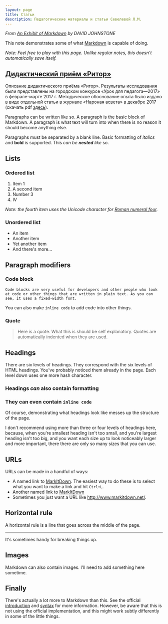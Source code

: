 ```yaml
---
layout: page
title: Статьи
description: Педагогические материалы и статьи Севелевой Л.М.
---
```


_From [An Exhibit of Markdown](http://www.markitdown.net/markdown) by DAVID JOHNSTONE_

This note demonstrates some of what [Markdown][1] is capable of doing.

*Note: Feel free to play with this page. Unlike regular notes, this doesn't automatically save itself.*

## [Дидактический приём «Ритор»](rhetor)

Описание дидактического приёма «Ритор». Результаты исследования были представлены на городском кон­курсе «Урок для педагога—2017» в феврале­-марте 2017 г. 
Методическое обоснование опыта было издано в виде отдельной статьи в журнале «Нароная асвета» в декабре 2017 (скачать pdf [здесь](http://seveleva.com/assets/Seveleva_Rhetor.pdf)).

Paragraphs can be written like so. A paragraph is the basic block of Markdown. A paragraph is what text will turn into when there is no reason it should become anything else.

Paragraphs must be separated by a blank line. Basic formatting of *italics* and **bold** is supported. This *can be **nested** like* so.

## Lists

### Ordered list

1. Item 1
2. A second item
3. Number 3
4. Ⅳ

*Note: the fourth item uses the Unicode character for [Roman numeral four][2].*

### Unordered list

* An item
* Another item
* Yet another item
* And there's more...

## Paragraph modifiers

### Code block

    Code blocks are very useful for developers and other people who look at code or other things that are written in plain text. As you can see, it uses a fixed-width font.

You can also make `inline code` to add code into other things.

### Quote

> Here is a quote. What this is should be self explanatory. Quotes are automatically indented when they are used.

## Headings

There are six levels of headings. They correspond with the six levels of HTML headings. You've probably noticed them already in the page. Each level down uses one more hash character.

### Headings *can* also contain **formatting**

### They can even contain `inline code`

Of course, demonstrating what headings look like messes up the structure of the page.

I don't recommend using more than three or four levels of headings here, because, when you're smallest heading isn't too small, and you're largest heading isn't too big, and you want each size up to look noticeably larger and more important, there there are only so many sizes that you can use.

## URLs

URLs can be made in a handful of ways:

* A named link to [MarkItDown][3]. The easiest way to do these is to select what you want to make a link and hit `Ctrl+L`.
* Another named link to [MarkItDown](http://www.markitdown.net/)
* Sometimes you just want a URL like <http://www.markitdown.net/>.

## Horizontal rule

A horizontal rule is a line that goes across the middle of the page.

---

It's sometimes handy for breaking things up.

## Images

Markdown can also contain images. I'll need to add something here sometime.

## Finally

There's actually a lot more to Markdown than this. See the official [introduction][4] and [syntax][5] for more information. However, be aware that this is not using the official implementation, and this might work subtly differently in some of the little things.

  [1]: http://daringfireball.net/projects/markdown/
  [2]: http://www.fileformat.info/info/unicode/char/2163/index.htm
  [3]: http://www.markitdown.net/
  [4]: http://daringfireball.net/projects/markdown/basics
  [5]: http://daringfireball.net/projects/markdown/syntax

